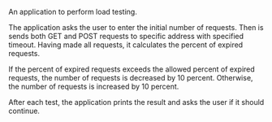 An application to perform load testing.

The application asks the user to enter the initial number of requests. Then is sends both GET and POST requests to specific address with specified timeout. Having made all requests, it calculates the percent of expired requests.

If the percent of expired requests exceeds the allowed percent of expired requests, the number of requests is decreased by 10 percent. Otherwise, the number of requests is increased by 10 percent.

After each test, the application prints the result and asks the user if it should continue.
